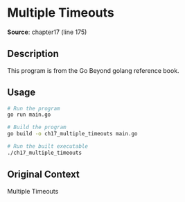 # Multiple Timeouts

**Source**: chapter17 (line 175)

## Description

This program is from the Go Beyond golang reference book.

## Usage

```bash
# Run the program
go run main.go

# Build the program
go build -o ch17_multiple_timeouts main.go

# Run the built executable
./ch17_multiple_timeouts
```

## Original Context

Multiple Timeouts
